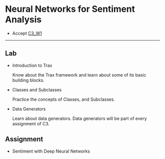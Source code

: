# Neural Networks for Sentiment Analysis

- Accept [C3_W1](https://classroom.github.com/a/GqBxz6qT)

---

## Lab

- Introduction to Trax

  Know about the Trax framework and learn about some of its basic building blocks.

- Classes and Subclasses

  Practice the concepts of Classes, and Subclasses.

- Data Generators

  Learn about data generators. Data generators will be part of every assignment of C3.

## Assignment

- Sentiment with Deep Neural Networks

